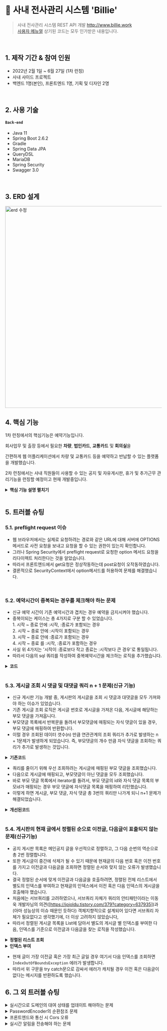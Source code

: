 # :pushpin: 사내 전사관리 시스템 'Billie'
> 사내 전사관리 시스템 REST API 개발
> http://www.billie.work  
> [사용자 메뉴얼](http://www.billie.work/manual)
> 상기된 코드는 모두 인가받은 내용입니다.

</br>

## 1. 제작 기간 & 참여 인원
- 2022년 2월 1일 ~ 6월 27일 (1차 런칭)
- 사내 사이드 프로젝트
- 백엔드 1명(본인), 프론트엔드 1명, 기획 및 디자인 2명

</br>

## 2. 사용 기술
#### `Back-end`
  - Java 11
  - Spring Boot 2.6.2
  - Gradle
  - Spring Data JPA
  - QueryDSL
  - MariaDB
  - Spring Security
  - Swagger 3.0

</br>

## 3. ERD 설계
<img width="650" alt="erd 수정" src="https://user-images.githubusercontent.com/73572543/174931878-7d99052e-15be-4436-8b20-57f71874c22d.png">


## 4. 핵심 기능
1차 런칭에서의 핵심기능은 예약기능입니다. 

회사업무 및 출장 등에서 필요한 **차량**, **법인카드**, **교통카드** 및 **회의실**을 

간편하게 웹 어플리케이션에서 차량 및 교통카드 등을 예약하고 반납할 수 있는 플랫폼을 개발했습니다.

2차 런칭에서는 사내 직원들이 사용할 수 있는 공지 및 자유게시판, 휴가 및 추가근무 관리기능을 런칭할 예정이고 현재 개발중입니다.

<details>
<summary><b>핵심 기능 설명 펼치기</b></summary>
<div markdown="1">

### 4.1. Spring Security와 JWT를 활용한 로그인 및 회원가입
- **jwt 토큰 생성** :pushpin: [코드 확인](https://github.com/skysamer/billie-springboot/blob/master/src/main/java/com/lab/smartmobility/billie/config/JwtTokenProvider.java)
  
  - 로그인 시 DB정보가 일치할 경우 이메일 및 권한정보와 설정파일에 저장된 secretKey로 jwt 토큰을 생성합니다.
  - secretKey는 애플리케이션 구동 시, Base64방식으로 인코딩하여 초기화합니다.
  - 생성된 토큰을 헤더에 넣어 응답값과 같이 전송합니다.
  
 
- **jwt 토큰 검증** :pushpin: [코드 확인](https://github.com/skysamer/billie-springboot/blob/master/src/main/java/com/lab/smartmobility/billie/config/JwtAuthenticationFilter.java)
  
  - jwt 토큰을 검증하는 커스텀 filter를 적용합니다.
  - 로그인이 필요한 api를 요청할 경우, GenericFilterBean을 상속받은 jwtFilter클래스에서 토큰을 검증합니다.
  - 토큰이 유효할경우, 토큰에서 사용자정보를 추출하여 SecurityContextHolder 객체에 인증정보를 저장합니다.
  
### 4.2. 승인기능
- **부서장과 관리자의 법인카드 사용 승인 기능** :pushpin: [코드 확인](https://github.com/skysamer/billie-springboot/blob/master/src/main/java/com/lab/smartmobility/billie/service/CorporationCardService.java)
  - 법인카드는 일반직원이 함부로 사용할 수 없습니다. 반드시 부서장 및 관리부의 승인을 받아야합니다.
  - 법인카드 사용을 신청할 경우, 자신이 속한 부서의 부서장에게 승인요청 및 실시간 알림이 전송됩니다.
  - 부서장이 사용을 승인할 경우 다시 관리부에게 승인 요청이 전송되고, 관리부가 최종적으로 승인하면 승인 플로우가 종료되고 예약 일정에 노출됩니다.
  - 부서장이 신청하면 바로 관리부에게 승인요청이 전송됩니다. 

</div>
</details>

</br>
  

## 5. 트러블 슈팅

### 5.1. preflight request 이슈
- 웹 브라우저에서는 실제로 요청하려는 경로와 같은 URL에 대해 서버에 OPTIONS 메서드로 사전 요청을 보내고 요청을 할 수 있는 권한이 있는지 확인합니다.
- 그러나 Spring Security에서 preflight request로 요청한 option 메서드 요청을 리다이렉트 처리한다는 것을 알았습니다.
- 따라서 프론트엔드에서 get요청은 정상작동하는데 post요청이 오작동하였습니다.
- 결론적으로 SecurityContext에서 option메서드를 허용하여 문제를 해결했습니다.

</br>

### 5.2. 예약시간이 중복되는 경우를 체크해야 하는 문제
- 신규 예약 시간이 기존 예약시간과 겹치는 경우 예약을 금지시켜야 했습니다.
- 중복이되는 케이스는 총 4가지로 구분 할 수 있었습니다.  
      1. 시작 ~ 종료 안에 :시작, :종료가 포함되는 경우  
      2. 시작 ~ 종료 안에 :시작이 포함되는 경우  
      3. 시작 ~ 종료 안에 :종료가 포함되는 경우  
      4. 시작 ~ 종료 를 :시작, :종료가 포함하는 경우  
- 사실 위 4가지는 '시작이 :종료보다 작고 종료는 :시작보다 큰 경우'로 통일됩니다.
- 따라서 다음의 sql 쿼리를 작성하여 중복예약시간을 체크하는 로직을 추가했습니다.

<details>
<summary><b>코드</b></summary>
<div markdown="1">

~~~sql
  
SELECT
	count(*) cnt
FROM
	`table`
WHERE
	`start` < :end
	AND
	`end` > :start
  
~~~

</div>
</details>

</br>

### 5.3. 게시글 조회 시 댓글 및 대댓글 쿼리 n + 1 문제(신규 기능)
- 신규 게시판 기능 개발 중, 게시판의 게시글을 조회 시 댓글과 대댓글을 모두 가져와야 하는 이슈가 있었습니다.
- 기존 게시글 조회 로직은 게시글 번호로 게시글을 가져온 다음, 게시글에 해당하는 부모 댓글을 가져옵니다.
- 부모댓글 목록에서 반복문을 돌려서 부모댓글에 매핑되는 자식 댓글이 있을 경우, 부모 댓글에 매핑하여 반환합니다.
- 이럴 경우 조회된 데이터 갯수(n) 만큼 연관관계의 조회 쿼리가 추가로 발생하는 n + 1문제가 발생하게 되었습니다. 즉, 부모댓글의 개수 만큼 자식 댓글을 조회하는 쿼리가 추가로 발생하는 것입니다.

<details>
<summary><b>기존코드</b></summary>
<div markdown="1">

~~~java
  
public BoardDetailsForm getBoard(Long id){
        BoardDetailsForm boardDetailsForm = jpaQueryFactory
                .select(Projections.fields(BoardDetailsForm.class, board.id, board.title, board.content,
                        board.createdAt, board.modifiedAt, board.views, board.likes, board.replyCnt, board.isAnonymous,
                        board.staff.staffNum, board.staff.name))
                .from(board)
                .where(board.id.eq(id))
                .fetchFirst();
        if(boardDetailsForm == null){
            return null;
        }

        List<ReplyResponseForm> replyList = getReplyList(id);

        replyList.forEach(replyResponseForm -> {
            List<NestedReplyResponseForm> children = jpaQueryFactory.select(Projections.fields(NestedReplyResponseForm.class,
                    reply.id, reply.staff.staffNum, reply.staff.name, reply.content, reply.createdAt, reply.modifiedAt, reply.isAnonymous))
                    .from(reply)
                    .where(reply.parent.id.eq(replyResponseForm.getId())
                            .and(reply.board.id.eq(id))
                    )
                    .fetch();
            replyResponseForm.addChildren(children);
        });

        boardDetailsForm.addReply(replyList);
        return boardDetailsForm;
    }

    private List<ReplyResponseForm> getReplyList(Long id){
        return jpaQueryFactory
                .select(Projections.fields(ReplyResponseForm.class, reply.parent.id, reply.id, reply.content,
                        reply.createdAt, reply.modifiedAt, reply.staff.staffNum, reply.staff.name, reply.isAnonymous))
                .from(reply)
                .where(reply.board.id.eq(id)
                        .and(reply.parent.id.isNull())
                )
                .orderBy(reply.id.asc())
                .fetch();
    }
  
~~~

</div>
</details>

- 쿼리를 줄이기 위해 우선 조회하려는 게시글에 매핑된 부모 댓글을 조회했습니다.
- 다음으로 게시글에 매핑되고, 부모댓글이 아닌 댓글을 모두 조회했습니다.
- 바로 부모 댓글 목록에서 iterator를 돌려서, 부모 댓글의 id와 자식 댓글 목록의 부모id가 매핑되는 경우 부모 댓글에 자식댓글 목록을 매핑하여 리턴했습니다.
- 이렇게 하면 게시글, 부모 댓글, 자식 댓글 총 3번의 쿼리만 나가게 되니 n+1 문제가 해결되었습니다.

<details>
<summary><b>개선된코드</b></summary>
<div markdown="1">

~~~java
  
public BoardDetailsForm getBoard(Long id){
        BoardDetailsForm boardDetailsForm = jpaQueryFactory
                .select(Projections.fields(BoardDetailsForm.class, board.id, board.title, board.content,
                        board.createdAt, board.modifiedAt, board.views, board.likes, board.replyCnt, board.isAnonymous,
                        board.staff.staffNum, board.staff.name))
                .from(board)
                .where(board.id.eq(id))
                .fetchFirst();
        if(boardDetailsForm == null){
            return null;
        }

        List<ReplyResponseForm> replyList = getReplyList(id);

        List<NestedReplyResponseForm> childrenReplyList = jpaQueryFactory.select(Projections.fields(NestedReplyResponseForm.class,
                        reply.parent.id.as("parentId"), reply.id, reply.staff.staffNum, reply.staff.name,
                        reply.content, reply.createdAt, reply.modifiedAt, reply.isAnonymous))
                .from(reply)
                .where(reply.parent.id.isNotNull()
                        .and(reply.board.id.eq(id))
                )
                .fetch();

        replyList.forEach(parent -> {
                            parent.addChildren(childrenReplyList.stream()
                                    .filter(child -> child.getParentId().equals(parent.getId()))
                                    .collect(Collectors.toList()));
                        });

        boardDetailsForm.addReply(replyList);
        return boardDetailsForm;
    }

    private List<ReplyResponseForm> getReplyList(Long id){
        return jpaQueryFactory
                .select(Projections.fields(ReplyResponseForm.class, reply.parent.id, reply.id, reply.content,
                        reply.createdAt, reply.modifiedAt, reply.staff.staffNum, reply.staff.name, reply.isAnonymous))
                .from(reply)
                .where(reply.board.id.eq(id)
                        .and(reply.parent.id.isNull())
                )
                .orderBy(reply.id.asc())
                .fetch();
    }
  
~~~

</div>
</details>

</br>
	
### 5.4. 게시판의 현재 글에서 정렬된 순으로 이전글, 다음글이 표출되지 않는 문제(신규기능)
- 공지 게시판 목록은 메인공지 글을 우선적으로 정렬하고, 그 다음 순번의 역순으로 총 2번 정렬합니다.
- 또한 게시글이 중간에 삭제가 될 수 있기 때문에 현재글의 다음 번호 혹은 이전 번호를 가지고 이전글과 다음글을 조회하면 정렬된 순서와 맞지 않는 오류가 발생했습니다.
- 결국 정렬된 순서에 맞게 이전글과 다음글을 호출하려면, 정렬된 전체 리스트에서 별도의 인덱스를 부여하고 현재글의 인덱스에서 이전 혹은 다음 인덱스의 게시글을 호출해야 했습니다.
- 처음에는 서브쿼리를 고려하였으나, 서브쿼리 자체가 쿼리의 안티패턴이라는 이동욱 개발자님의 의견([https://jojoldu.tistory.com/379?category=637935])과(아마 성능상의 이슈 때문인 듯하다) 객체지향적으로 설계되어 있다면 서브쿼리 자체가 필요없다고 생각했기에, 더 이상 고려하지 않았습니다,
- 따라서 정렬된 게시글 목록을 List에 담아서 별도의 게시글 별 인덱스를 부여한 다음, 인덱스를 기준으로 이전글과 다음글을 찾는 로직을 작성했습니다.

<details>
<summary><b>정렬된 리스트 조회</b></summary>
<div markdown="1">

~~~java
  
public List<AnnouncementDetailsForm> getListOrderByIsMainAndId(){
        return jpaQueryFactory
                .select(Projections.fields(AnnouncementDetailsForm.class, announcement.id, announcement.title,
                        announcement.content, announcement.isMain, announcement.type,
                        announcement.createdAt, announcement.modifiedAt, announcement.likes, announcement.views))
                .from(announcement)
                .orderBy(announcement.isMain.desc(), announcement.id.desc())
                .fetch();
}
  
~~~

</div>
</details>
	
<details>
<summary><b>인덱스 부여</b></summary>
<div markdown="1">

~~~java
  
public AnnouncementDetailsForm movePrev(Long id){
        List<AnnouncementDetailsForm> list = announcementRepositoryImpl.getListOrderByIsMainAndId();
        AnnouncementDetailsForm result = new AnnouncementDetailsForm();
        for(int i=0; i<list.size(); i++){
            try{
                if(list.get(i).getId().equals(id)){
                    result = list.get(i + 1);
                    break;
                }
            }catch (IndexOutOfBoundsException e){
                return null;
            }
        }

        addFilename(result);
        announcementRepositoryImpl.updateViewsCount(result.getId());
        return result;
    }
  
~~~

</div>
</details>

- 현재 글이 가장 이전글 혹은 가장 최근 글일 경우 여기서 다음 인덱스를 조회하면 `IndexOutOfBoundsException` 에러가 발생합니다.
- 따라서 위 구문을 try catch문으로 감싸서 에러가 캐치될 경우 이전 혹은 다음글이 없다는 메시지를 반환하도록 했습니다.


## 6. 그 외 트러블 슈팅
<details>
<summary>실시간으로 도메인의 대여 상태를 업데이트 해야하는 문제</summary>
<div markdown="1">

- 차량 및 교통카드는 매 30분 단위로 예약할 수 있습니다.
- 예약시간에 돌입하면 대여한 차량 또는 교통카드는 대여상태가 대여중으로 변해야 했습니다.
- 실시간으로 30분마다 체크되어 대여상태를 변경해야 했고, 각 도메인을 관리하는 테이블은 row수가 많지 않았으므로 간편한 spring scheduler를 활용하여 대여상태를 변경해주었습니다.

</div>
</details>

<details>
<summary>PasswordEncoder의 순환참조 문제</summary>
<div markdown="2">

- SecurityConfig 클래스에 PasswordEncoder 객체의 빈을 등록했더니, UserDetailsService 객체와 순환참조 오류를 일으켰습니다.
- 원인은 SecurityConfig 객체에서 UserDetailsService의 의존성을 주입받고, UserDetailsService에서도 SecurityConfig에서 빈을 등록한 PasswordEncoder의 의존성을 주입받고 있기 때문에 발생한 이슈였습니다.
- 그래서 별도의 설정파일을 생성하고 여기에 passwordEncoder의 빈을 등록하여 순환참조 오류를 해결했습니다.

</div>
</details>

<details>
<summary>프론트엔드와 통신 시 Cors 오류</summary>
<div markdown="3">

- 모바일 앱이 아닌 웹 프론트엔드와의 첫 협업이었기에 여러가지 어려움이 있었는데 그 중 하나가 Cors 이슈였습니다.
- 처음에는 @CrossOrigin 어노테이션을 활용하여 제어했으나, 이후에는 WebMvcConfigurer 인터페이스를 상속받은 config파일을 생성하여 Cors 이슈를 해결했습니다.

</div>
</details>
	
<details>
<summary>실시간 알림을 전송해야 하는 문제</summary>
<div markdown="3">

- 법인카드의 승인상태가 변경되었을 경우, 해당하는 유저에게 실시간으로 알림을 보내야 했습니다.
- 간단한 기능에 polling을 사용하는 것은 불필요한 http 오버헤드를 발생시킬 여지가 있으므로 고려하지 않았습니다.
- WebSocket을 활용할 수도 있었지만 서버에서만 단방향으로 데이터를 전송하면 충분했으므로, 단방향 통신인 sse를 사용했습니다.

</div>
</details>

</br>

<!-- ## 7. 리팩토링
### 7.1. 날짜와 시간을 다루는 로직의 개별 클래스화
- 특정 오브젝트를 예약하고 반납하는 기능이 핵심 기능이었기에 시간과 날짜를 다루는 로직이 매우 많았습니다.
- 가령, String으로 들어온 날짜 형식의 문자열을 LocalDate 혹은 시간까지 필요할 경우 LocalDateTime으로 변환하는 로직이나 기준 연월로 해당 월의 시작일과 종료일을 계산하는 로직이 그러했습니다.
- 원래는 각 도메인 별 서비스 단에 이러한 날짜 제어 로직을 전부 집어 넣었지만 이러한 설계방식이 단일책임원칙(SRP)을 위배한다는 사실을 깨달았습니다.
- 따라서 날짜 제어를 다루는 dateTimeUtil 클래스를 추가하고 각 메서드 별로 분기하여 필요한 날짜 제어 로직을 추가했습니다.

### 7.2. setter 함수의 제거
- 시작 당시에는 별 생각없이 각 도메인마다 getter, setter 함수를 추가하고 setter 함수로 속성값을 변경하는 로직을 짰습니다.
- 그러나 이러한 설계방식은 개방-폐쇄원칙(OCP)을 위배한다는 사실을 알았습니다. 곳곳에서 원인모를 변경이 발생할 수 있기 때문입니다.
- 따라서, setter함수를 제거하고 도메인 내부에 변경을 위한 메서드를 생성하여 이 메서드를 통해서만 속성값을 수정할 수 있도록 변경했습니다.
- 현재 전부 변경하지는 못했고 지속적으로 변경 중에 있는 작업 내용입니다.
  
### 7.3. 주석제거 및 네이밍 컨벤션의 통일성
- 주석은 소스코드에 영향을 미치지 않는다는 점이 오히려 코드 전체에 악영향을 미칠수 있다는 것을 깨닫고 최대한 제거하려 했습니다
- 메서드위에 있는 큰 주석은 남기되, 메서드 안에 존재하는 자잘한 주석은 최대한 제거하고 네이밍컨벤션을 더욱 신경써서 코드 자체가 설계문서로 활용될 수 있도록 했습니다.
  

### 7.4. 실시간 알림 전송 및 알림 데이터 저장 로직을 이벤트 리스너로 제어
- 법인카드 및 승인 절차에는 실시간 알림 전송로직이 포함되어 있었습니다.
- 그러나 법인카드 서비스단의 각 승인 로직 메서드에 알림관련 로직이 포함되어 있는 것은 단일책임원칙에 위배된다고 생각했습니다.
- 따라서 위 로직을 이벤트 리스너로 제어해서 처리했습니다.
	

### 7.5. 클래스를 각 역할 별로 세분화
- 기존에는 차량, 교통카드, 법인카드, 회의실 4개의 도메인 별로만 클래스가 분리되어있었습니다.
- 이러다보니 각 클래스의 길이가 많게는 600줄이상 되는 경우도 있었습니다.
- 따라서 각 클래스를 역할에 맞게 좀 더 세분화하여 클래스를 나누었습니다.
- 가령, 법인카드의 경우 법인카드, 법인카드 예약, 법인카드 승인, 법인카드 반납의 4가지 역할로 세분하여 클래스를 재설계했습니다.

### 7.6. url의 간소화 및 각 api를 restful 하도록 설계(신규기능 건)
- http에 대해 지속적으로 공부하면서 좀 더 restful한 설계에 대해 고민했습니다.
- url에는 리소스만 표현해야하고 구체적 행위는 http 메서드로 제어해야 한다는 것을 배웠습니다.
- 또한 모두 200 상태코드를 반환하는 것이 아닌 상황에 따라 적절한 http 상태 코드를 반환해야 한다는 것을 배웠습니다.
- 가령, 클라이언트쪽 오류를 캐치하여 적절한 400에러를 반환하고, 201 혹은 204를 상황에 맞게 사용하는 것입니다.
- 따라서 신규 기능은 이러한 설계원칙을 고려하여 개발중이고, 이후 기존 기능또한 리팩토링할 예정입니다. -->
    
</br>


